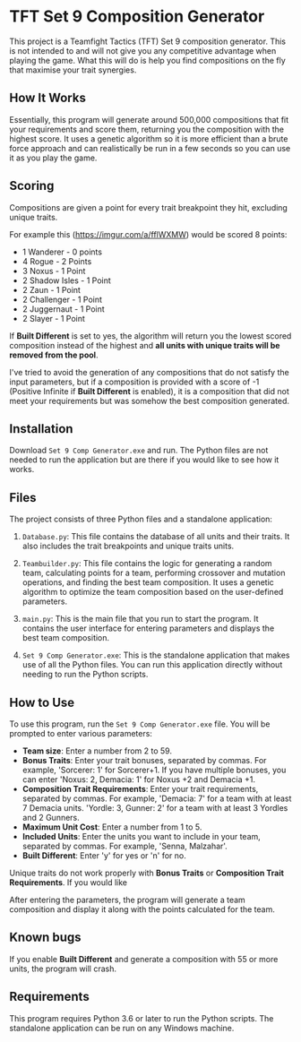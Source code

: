 # TFT Set 9 Composition Generator

This project is a Teamfight Tactics (TFT) Set 9 composition generator. This is not intended to and will not give you any competitive advantage when playing the game.
What this will do is help you find compositions on the fly that maximise your trait synergies.

## How It Works

Essentially, this program will generate around 500,000 compositions that fit your requirements and score them, returning you the composition with the highest score.
It uses a genetic algorithm so it is more efficient than a brute force approach and can realistically be run in a few seconds so you can use it as you play the game.

## Scoring

Compositions are given a point for every trait breakpoint they hit, excluding unique traits. 

For example this (https://imgur.com/a/fflWXMW) would be scored 8 points:
- 1 Wanderer - 0 points
- 4 Rogue - 2 Points
- 3 Noxus - 1 Point
- 2 Shadow Isles - 1 Point
- 2 Zaun - 1 Point
- 2 Challenger - 1 Point
- 2 Juggernaut - 1 Point
- 2 Slayer - 1 Point

If **Built Different** is set to yes, the algorithm will return you the lowest scored composition instead of the highest and
**all units with unique traits will be removed from the pool**.

I've tried to avoid the generation of any compositions that do not satisfy the input parameters, but if a composition is provided with a score of 
-1 (Positive Infinite if **Built Different** is enabled), it is a composition that did not meet your requirements but was somehow the best composition generated.

## Installation

Download `Set 9 Comp Generator.exe` and run. The Python files are not needed to run the application but are there if you would like to see how it works.

## Files

The project consists of three Python files and a standalone application:

1. `Database.py`: This file contains the database of all units and their traits. It also includes the trait breakpoints and unique traits units.

2. `Teambuilder.py`: This file contains the logic for generating a random team, calculating points for a team, performing crossover and mutation operations, and finding the best team composition. It uses a genetic algorithm to optimize the team composition based on the user-defined parameters.

3. `main.py`: This is the main file that you run to start the program. It contains the user interface for entering parameters and displays the best team composition.

4. `Set 9 Comp Generator.exe`: This is the standalone application that makes use of all the Python files. You can run this application directly without needing to run the Python scripts.

## How to Use

To use this program, run the `Set 9 Comp Generator.exe` file. You will be prompted to enter various parameters:

- **Team size**: Enter a number from 2 to 59.
- **Bonus Traits**: Enter your trait bonuses, separated by commas. For example, 'Sorcerer: 1' for Sorcerer+1. If you have multiple bonuses, you can enter 'Noxus: 2, Demacia: 1' for Noxus +2 and Demacia +1.
- **Composition Trait Requirements**: Enter your trait requirements, separated by commas. For example, 'Demacia: 7' for a team with at least 7 Demacia units. 'Yordle: 3, Gunner: 2' for a team with at least 3 Yordles and 2 Gunners.
- **Maximum Unit Cost**: Enter a number from 1 to 5.
- **Included Units**: Enter the units you want to include in your team, separated by commas. For example, 'Senna, Malzahar'.
- **Built Different**: Enter 'y' for yes or 'n' for no.

Unique traits do not work properly with **Bonus Traits** or **Composition Trait Requirements**. If you would like 

After entering the parameters, the program will generate a team composition and display it along with the points calculated for the team.

## Known bugs

If you enable **Built Different** and generate a composition with 55 or more units, the program will crash.

## Requirements

This program requires Python 3.6 or later to run the Python scripts. The standalone application can be run on any Windows machine.

